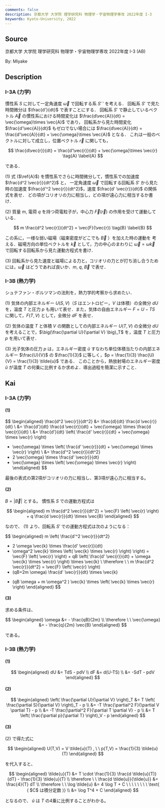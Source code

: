 ```yaml
---
comments: false
description: 京都大学 大学院 理学研究科 物理学・宇宙物理学専攻 2022年度 I-3
keywords: Kyoto-University, 2022
---
```


## **Source**
京都大学 大学院 理学研究科 物理学・宇宙物理学専攻 2022年度 I-3 (AB)

By: Miyake

## **Description**
### I-3A (力学)
慣性系 $S$ に対して一定角速度 $\vec{\omega}$ で回転する系 $S'$ ′ を考える．
回転系 $S'$ で見た時間微分は $\frac{d'}{dt}$ で表すことにする．
回転系 $S'$ で静止しているベクトル $\vec{A}$ の慣性系における時間変化は $\frac{d\vec{A}}{dt} = \vec{\omega}\times \vec{A}$ であり，
回転系から見た時間変化 $\frac{d'\vec{A}}{dt}$ もゼロでない場合には $\frac{d\vec{A}}{dt} = \frac{d'\vec{A}}{dt} + \vec{\omega}\times \vec{A}$  となる．
これは一般のベクトルに対して成立し，位置ベクトル $\vec{r}$ に関しても，

$$
\frac{d\vec{r}}{dt} = \frac{d'\vec{r}}{dt} + \vec{\omega}\times \vec{r} \tag{A} \label{A}
$$

である．

(1) 式 ($\ref{A}$) を慣性系でさらに時間微分して，慣性系での加速度 $\frac{d^2 \vec{r}}{dt^2}$ と，
一定角速度 $\vec{\omega}$ で回転する回転系 $S'$ から見た時の加速度 $\frac{d'^2 \vec{r}}{dt^2}$，速度 $\frac{d' \vec{r}}{dt}$ の関係式を表せ．
どの項がコリオリの力に相当し，どの項が遠心力に相当するか書け．

(2) 質量 $m$, 電荷 $q$ を持つ荷電粒子が，中心力 $\vec{F}(\vec{r})$ の作用を受けて運動している．

$$
m \frac{d^2 \vec{r}}{dt^2} = \vec{F}(\vec{r}) \tag{B} \label{B}
$$

この系に，一様な弱い磁場（磁束密度がどこでも $\vec{B}$ ）を加えた時の運動を
考える．磁場方向の単位ベクトルを $\vec{k}$ として，力の中心のまわりに $\vec{\omega} = \omega \vec{k}$
で回転する回転系から見た運動方程式を書け．

(3) 回転系から見た速度と磁場による力と，コリオリの力とが打ち消し合うため
には，$\vec{\omega}$ はどうであれば良いか．$m$, $q$, $\vec{B}$ で表せ．

### I-3B (熱力学)
シュテファン・ボルツマンの法則を，熱力学的考察から求めたい．

(1) 気体の内部エネルギー $U(S, V)$（$S$ はエントロピー，$V$ は体積）の全微分 $dU$
を，温度 $T$ と圧力 $p$ も用いて表せ．また，気体の自由エネルギー $F = U − TS$
に関して，$F(T, V)$ として，全微分 $dF$ を表せ．

(2) 気体の温度 $T$ と体積 $V$ の関数としての内部エネルギー $U(T, V )$ の全微分
$dU$ を考えることで，$\big(\frac{\partial U}{\partial V} \big)_T$ を，温度 $T$ と圧力 $p$ を用いて表せ．

(3) 光子気体の圧力 $p$ は，エネルギー密度 $\tilde{u}$ すなわち単位体積当たりの内部エネルギー $\frac{U}{V}$ の $\frac{1}{3}$ に等しく，$p = \frac{1}{3} \frac{U}{V} = \frac{1}{3} \tilde{u}$ である．
このことから，熱放射場のエネルギー密度 $\tilde{u}$ が温度 $T$ の何乗に比例するか求めよ．導出過程を簡潔に示すこと．


## **Kai**
### I-3A (力学)
#### (1)

$$
\begin{aligned}
\frac{d^2 \vec{r}}{dt^2}
&= \frac{d}{dt} \frac{d \vec{r}}{dt}
\\
&= \frac{d'}{dt} \frac{d \vec{r}}{dt} + \vec{\omega} \times \frac{d \vec{r}}{dt}
\\
&= \frac{d'}{dt} \left( \frac{d' \vec{r}}{dt} + \vec{\omega} \times \vec{r} \right)
+ \vec{\omega} \times \left( \frac{d' \vec{r}}{dt} + \vec{\omega} \times \vec{r} \right)
\\
&= \frac{d'^2 \vec{r}}{dt^2}
+ 2 \vec{\omega} \times \frac{d' \vec{r}}{dt}
+ \vec{\omega} \times \left( \vec{\omega} \times \vec{r} \right)
\end{aligned}
$$

最後の表式の第2項がコリオリの力に相当し、第3項が遠心力に相当する。

#### (2)
$B = |\vec{B}|$ とする。
慣性系 $S$ での運動方程式は

$$
\begin{aligned}
m \frac{d^2 \vec{r}}{dt^2}
= \vec{F} \left( \vec{r} \right) + q \frac{d \vec{r}}{dt} \times \vec{B}
\end{aligned}
$$

なので、 (1) より、回転系 $S'$ での運動方程式は次のようになる：

$$
\begin{aligned}
m \left( \frac{d'^2 \vec{r}}{dt^2}
+ 2 \omega \vec{k} \times \frac{d' \vec{r}}{dt}
+ \omega^2 \vec{k} \times \left( \vec{k} \times \vec{r} \right)
\right)
= \vec{F} \left( \vec{r} \right) + qB \left(
\frac{d' \vec{r}}{dt} + \omega \vec{k} \times \vec{r} \right) \times \vec{k}
\\
\therefore \ \ 
m \frac{d^2 \vec{r}}{dt^2}
= \vec{F} \left( \vec{r} \right)
+ (qB+2m \omega) \frac{d' \vec{r}}{dt} \times \vec{k}
- (qB \omega + m \omega^2 ) \vec{k} \times \left( \vec{k} \times \vec{r} \right)
\end{aligned}
$$

#### (3)
求める条件は、

$$
\begin{aligned}
\omega &= - \frac{qB}{2m}
\\
\therefore \ \ 
\vec{\omega} &= - \frac{q}{2m} \vec{B}
\end{aligned}
$$

である。

### I-3B (熱力学)
#### (1)

$$
\begin{aligned}
dU &= TdS - pdV
\\
dF &= d(U-TS)
\\
&= -SdT - pdV
\end{aligned}
$$

#### (2)

$$
\begin{aligned}
\left( \frac{\partial U}{\partial V} \right)_T
&= T \left( \frac{\partial S}{\partial V} \right)_T - p
\\
&= -T \frac{\partial^2 F}{\partial V \partial T} - p
\\
&= -T \frac{\partial^2 F}{\partial T \partial V} - p
\\
&= T \left( \frac{\partial p}{\partial T} \right)_V - p
\end{aligned}
$$

#### (3)
(2) で得た式に

$$
\begin{aligned}
U(T,V) = V \tilde{u}(T)
, \ \ 
p(T,V) = \frac{1}{3} \tilde{u}(T)
\end{aligned}
$$

を代入すると、

$$
\begin{aligned}
\tilde{u}(T) &= T \cdot \frac{1}{3} \frac{d \tilde{u}(T)}{dT} - \frac{1}{3} \tilde{u}(T)
\\
\therefore \ \ 
\frac{d \tilde{u}}{\tilde{u}} &= \frac{4}{T} dT
\\
\therefore \ \ 
\log \tilde{u}
&= 4 \log T + C
\ \ \ \ \ \ \ \ \text{ ( $C$ は積分定数 )}
\\
&= \log T^4 + C
\end{aligned}
$$

となるので、 $\tilde{u}$ は $T$ の4乗に比例することがわかる。